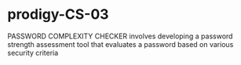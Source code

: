# prodigy-CS-03
PASSWORD COMPLEXITY CHECKER involves developing a password strength assessment tool that evaluates a password based on various security criteria
